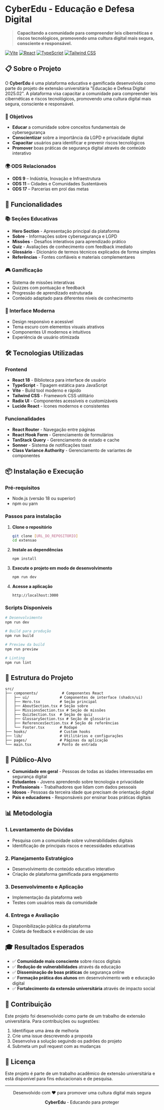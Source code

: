 # CyberEdu - Educação e Defesa Digital

> **Capacitando a comunidade para compreender leis cibernéticas e riscos tecnológicos, promovendo uma cultura digital mais segura, consciente e responsável.**

[![Vite](https://img.shields.io/badge/Vite-646CFF?style=for-the-badge&logo=vite&logoColor=white)](https://vitejs.dev/)
[![React](https://img.shields.io/badge/React-61DAFB?style=for-the-badge&logo=react&logoColor=black)](https://reactjs.org/)
[![TypeScript](https://img.shields.io/badge/TypeScript-3178C6?style=for-the-badge&logo=typescript&logoColor=white)](https://www.typescriptlang.org/)
[![Tailwind CSS](https://img.shields.io/badge/Tailwind_CSS-38B2AC?style=for-the-badge&logo=tailwind-css&logoColor=white)](https://tailwindcss.com/)

## 📋 Sobre o Projeto

O **CyberEdu** é uma plataforma educativa e gamificada desenvolvida como parte do projeto de extensão universitária "Educação e Defesa Digital 2025.02". A plataforma visa capacitar a comunidade para compreender leis cibernéticas e riscos tecnológicos, promovendo uma cultura digital mais segura, consciente e responsável.

### 🎯 Objetivos

- **Educar** a comunidade sobre conceitos fundamentais de cybersegurança
- **Conscientizar** sobre a importância da LGPD e privacidade digital
- **Capacitar** usuários para identificar e prevenir riscos tecnológicos
- **Promover** boas práticas de segurança digital através de conteúdo interativo

### 🌍 ODS Relacionados

- **ODS 9** – Indústria, Inovação e Infraestrutura
- **ODS 11** – Cidades e Comunidades Sustentáveis  
- **ODS 17** – Parcerias em prol das metas

## 🚀 Funcionalidades

### 📚 Seções Educativas
- **Hero Section** - Apresentação principal da plataforma
- **Sobre** - Informações sobre cybersegurança e LGPD
- **Missões** - Desafios interativos para aprendizado prático
- **Quiz** - Avaliações de conhecimento com feedback imediato
- **Glossário** - Dicionário de termos técnicos explicados de forma simples
- **Referências** - Fontes confiáveis e materiais complementares

### 🎮 Gamificação
- Sistema de missões interativas
- Quizzes com pontuação e feedback
- Progressão de aprendizado estruturada
- Conteúdo adaptado para diferentes níveis de conhecimento

### 🎨 Interface Moderna
- Design responsivo e acessível
- Tema escuro com elementos visuais atrativos
- Componentes UI modernos e intuitivos
- Experiência de usuário otimizada

## 🛠️ Tecnologias Utilizadas

### Frontend
- **React 18** - Biblioteca para interface de usuário
- **TypeScript** - Tipagem estática para JavaScript
- **Vite** - Build tool moderno e rápido
- **Tailwind CSS** - Framework CSS utilitário
- **Radix UI** - Componentes acessíveis e customizáveis
- **Lucide React** - Ícones modernos e consistentes

### Funcionalidades
- **React Router** - Navegação entre páginas
- **React Hook Form** - Gerenciamento de formulários
- **TanStack Query** - Gerenciamento de estado e cache
- **Sonner** - Sistema de notificações toast
- **Class Variance Authority** - Gerenciamento de variantes de componentes

## 📦 Instalação e Execução

### Pré-requisitos
- Node.js (versão 18 ou superior)
- npm ou yarn

### Passos para instalação

1. **Clone o repositório**
   ```bash
   git clone [URL_DO_REPOSITORIO]
   cd extensao
   ```

2. **Instale as dependências**
   ```bash
   npm install
   ```

3. **Execute o projeto em modo de desenvolvimento**
   ```bash
   npm run dev
   ```

4. **Acesse a aplicação**
   ```
   http://localhost:3000
   ```

### Scripts Disponíveis

```bash
# Desenvolvimento
npm run dev

# Build para produção
npm run build

# Preview da build
npm run preview

# Linting
npm run lint
```

## 📁 Estrutura do Projeto

```
src/
├── components/           # Componentes React
│   ├── ui/              # Componentes de interface (shadcn/ui)
│   ├── Hero.tsx         # Seção principal
│   ├── AboutSection.tsx # Seção sobre
│   ├── MissionsSection.tsx # Seção de missões
│   ├── QuizSection.tsx  # Seção de quiz
│   ├── GlossarySection.tsx # Seção de glossário
│   ├── ReferencesSection.tsx # Seção de referências
│   └── Footer.tsx       # Rodapé
├── hooks/               # Custom hooks
├── lib/                 # Utilitários e configurações
├── pages/               # Páginas da aplicação
└── main.tsx            # Ponto de entrada
```

## 🎯 Público-Alvo

- **Comunidade em geral** - Pessoas de todas as idades interessadas em segurança digital
- **Estudantes** - Jovens aprendendo sobre tecnologia e privacidade
- **Profissionais** - Trabalhadores que lidam com dados pessoais
- **Idosos** - Pessoas da terceira idade que precisam de orientação digital
- **Pais e educadores** - Responsáveis por ensinar boas práticas digitais

## 📊 Metodologia

### 1. Levantamento de Dúvidas
- Pesquisa com a comunidade sobre vulnerabilidades digitais
- Identificação de principais riscos e necessidades educativas

### 2. Planejamento Estratégico
- Desenvolvimento de conteúdo educativo interativo
- Criação de plataforma gamificada para engajamento

### 3. Desenvolvimento e Aplicação
- Implementação da plataforma web
- Testes com usuários reais da comunidade

### 4. Entrega e Avaliação
- Disponibilização pública da plataforma
- Coleta de feedback e evidências de uso

## 🎓 Resultados Esperados

- ✅ **Comunidade mais consciente** sobre riscos digitais
- ✅ **Redução de vulnerabilidades** através da educação
- ✅ **Disseminação de boas práticas** de segurança online
- ✅ **Formação prática dos alunos** em desenvolvimento web e educação digital
- ✅ **Fortalecimento da extensão universitária** através de impacto social

## 🤝 Contribuição

Este projeto foi desenvolvido como parte de um trabalho de extensão universitária. Para contribuições ou sugestões:

1. Identifique uma área de melhoria
2. Crie uma issue descrevendo a proposta
3. Desenvolva a solução seguindo os padrões do projeto
4. Submeta um pull request com as mudanças

## 📄 Licença

Este projeto é parte de um trabalho acadêmico de extensão universitária e está disponível para fins educacionais e de pesquisa.

---

<div align="center">
  <p>Desenvolvido com ❤️ para promover uma cultura digital mais segura</p>
  <p><strong>CyberEdu</strong> - Educando para proteger</p>
</div>
